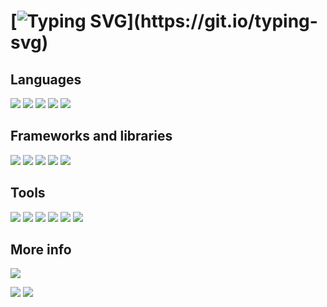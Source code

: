 # [![Typing SVG](https://readme-typing-svg.herokuapp.com/?font=Hubot+Sans&color=ffffff&weight=600&size=35&height=35&center=false&vCenter=true&width=1000&lines=Hi+there!+My+name+is+Favarato;These+are+my+skills:)](https://git.io/typing-svg)

## Languages
<img src="https://img.shields.io/badge/Python-14354C?style=for-the-badge&logo=python&logoColor=white"></img> <img src="https://img.shields.io/badge/C%2B%2B-00599C?style=for-the-badge&logo=c%2B%2B&logoColor=white"></img> <img src="https://img.shields.io/badge/JavaScript-F7DF1E?style=for-the-badge&logo=javascript&logoColor=black"></img> <img src="https://img.shields.io/badge/HTML-239120?style=for-the-badge&logo=html5&logoColor=white"></img> <img src="https://img.shields.io/badge/-CSS-1572B6?logo=css3&style=for-the-badge&logoColor=white"></img>

## Frameworks and libraries
<img src="https://img.shields.io/badge/Flask-000000?style=for-the-badge&logo=flask&logoColor=white"></img> <img src="https://img.shields.io/badge/Django-092E20?style=for-the-badge&logo=django&logoColor=white"></img> <img src="https://img.shields.io/badge/Opencv-8b1df2?style=for-the-badge&logo=Opencv&logoColor=white"></img> <img src="https://img.shields.io/badge/-SFML-darkgreen?logo=sfml&style=for-the-badge"></img> <img src="https://img.shields.io/badge/-Qt-41CD52?logo=pypi&style=for-the-badge"></img>

## Tools
<img src="https://img.shields.io/badge/SQLite-07405E?style=for-the-badge&logo=sqlite&logoColor=white"></img> <img src="https://img.shields.io/badge/Microsoft_Excel-217346?style=for-the-badge&logo=microsoft-excel&logoColor=white"></img> <img src="https://img.shields.io/badge/Git-E34F26?style=for-the-badge&logo=git&logoColor=white"></img> <img src="https://img.shields.io/badge/-PyPi-3775A9?logo=pypi&style=for-the-badge&logoColor=white"></img> <img src="https://img.shields.io/badge/-GitLab-FC6D26?logo=gitlab&style=for-the-badge&logoColor=white"></img> <img src="https://img.shields.io/badge/-Bootstrap-7952B3?logo=bootstrap&style=for-the-badge&logoColor=white"></img>
  
## More info
<img src="https://github-readme-streak-stats.herokuapp.com/?user=docafavarato&theme=dark"/>
  
<a href="mailto:docafavarato@gmail.com" target="_blank"><img src="https://img.shields.io/badge/Gmail-D14836?style=for-the-badge&logo=gmail&logoColor=white"></img></a>
<a href="https://www.linkedin.com/in/jo%C3%A3o-pedro-favarato-71z00b204/" target="_blank"><img src="https://img.shields.io/badge/-LinkedIn-%230077B5?style=for-the-badge&logo=linkedin&logoColor=white" target="_blank"></a> 

